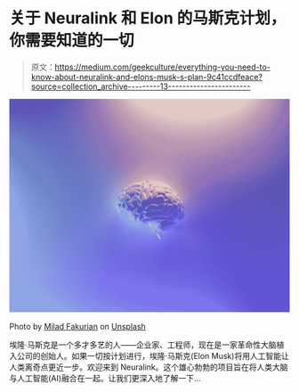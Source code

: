 # 关于 Neuralink 和 Elon 的马斯克计划，你需要知道的一切

> 原文：<https://medium.com/geekculture/everything-you-need-to-know-about-neuralink-and-elons-musk-s-plan-9c41ccdfeace?source=collection_archive---------13----------------------->

![](img/722d9f1d86e15cc55f5a17cab0278218.png)

Photo by [Milad Fakurian](https://unsplash.com/@fakurian?utm_source=medium&utm_medium=referral) on [Unsplash](https://unsplash.com?utm_source=medium&utm_medium=referral)

埃隆·马斯克是一个多才多艺的人——企业家、工程师，现在是一家革命性大脑植入公司的创始人。如果一切按计划进行，埃隆·马斯克(Elon Musk)将用人工智能让人类离奇点更近一步。欢迎来到 Neuralink。这个雄心勃勃的项目旨在将人类大脑与人工智能(AI)融合在一起。让我们更深入地了解一下…